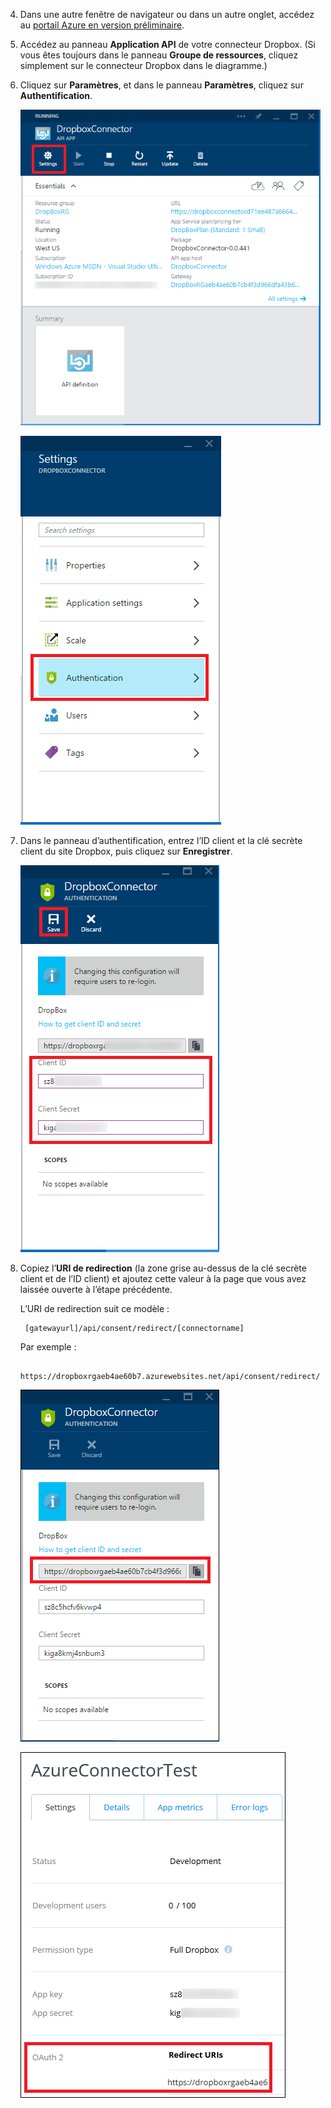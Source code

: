 4. Dans une autre fenêtre de navigateur ou dans un autre onglet, accédez au [portail Azure en version préliminaire](https://portal.azure.com).

3. Accédez au panneau **Application API** de votre connecteur Dropbox. (Si vous êtes toujours dans le panneau **Groupe de ressources**, cliquez simplement sur le connecteur Dropbox dans le diagramme.)

4. Cliquez sur **Paramètres**, et dans le panneau **Paramètres**, cliquez sur **Authentification**.

	![Cliquez sur Paramètres](./media/app-service-api-exchange-dropbox-settings/clicksettings.png)

	![Cliquez sur Authentification](./media/app-service-api-exchange-dropbox-settings/clickauth.png)

5. Dans le panneau d’authentification, entrez l’ID client et la clé secrète client du site Dropbox, puis cliquez sur **Enregistrer**.

	![Entrez les paramètres et cliquez sur Enregistrer](./media/app-service-api-exchange-dropbox-settings/authblade.png)

3. Copiez l’**URI de redirection** (la zone grise au-dessus de la clé secrète client et de l’ID client) et ajoutez cette valeur à la page que vous avez laissée ouverte à l’étape précédente.

	L’URI de redirection suit ce modèle :

		[gatewayurl]/api/consent/redirect/[connectorname]

	Par exemple :

		https://dropboxrgaeb4ae60b7.azurewebsites.net/api/consent/redirect/DropboxConnector

	![Obtenir un URI de redirection](./media/app-service-api-exchange-dropbox-settings/redirecturi.png)

	![Créer une application Dropbox](./media/app-service-api-exchange-dropbox-settings/dbappsettings2.png)

<!---HONumber=July15_HO3-->